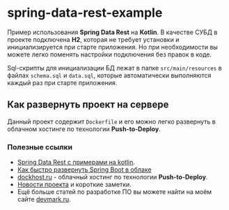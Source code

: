 # spring-data-rest-example
Пример использования **Spring Data Rest** на **Kotlin**. В качестве СУБД в проекте подключена **H2**, которая не требует установки и инициализируется при старте приложения. Но при необходимости вы можете легко поменять настройки подключения без правок в коде.

Sql-скрипты для инициализации БД лежат в папке `src/main/resources` в файлах `schema.sql` и `data.sql`, которые автоматически выполняются каждый раз при старте приложения.

## Как развернуть проект на сервере
Данный проект содержит `Dockerfile` и его можно легко развернуть в облачном хостинге по технологии **Push-to-Deploy**.

### Полезные ссылки
* [Spring Data Rest с примерами на kotlin](https://devmark.ru/article/spring-data-rest-kotlin).
* [Как быстро развернуть Spring Boot в облаке](https://devmark.ru/article/spring-push-to-deploy)
* [dockhost.ru](https://dockhost.ru/?utm_source=devmark&utm_medium=cpa&utm_campaign=devmark&p=z8i9gexg) - облачный хостинг по технологии **Push-to-Deploy**.
* [Новости проекта](https://t.me/+RjrPWNUEwf8wZTMy) и короткие заметки.
* Ещё больше статей по разработке ПО вы можете найти на моём сайте [devmark.ru](https://devmark.ru/).
